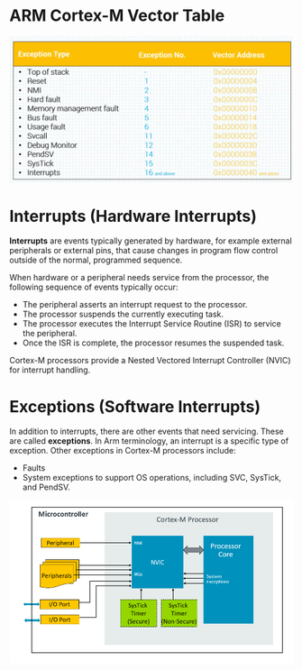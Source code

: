 # ARM Cortex-M Vector Table

![Pasted image 20250105140138.png](assets/Pasted%20image%2020250105140138.png)

# Interrupts (Hardware Interrupts)

**Interrupts** are events typically generated by hardware, for example external peripherals or external pins, that cause changes in program flow control outside of the normal, programmed sequence.

When hardware or a peripheral needs service from the processor, the following sequence of events typically occur:

* The peripheral asserts an interrupt request to the processor.
* The processor suspends the currently executing task.
* The processor executes the Interrupt Service Routine (ISR) to service the peripheral.
* Once the ISR is complete, the processor resumes the suspended task.

Cortex-M processors provide a Nested Vectored Interrupt Controller (NVIC) for interrupt handling.

# Exceptions (Software Interrupts)

In addition to interrupts, there are other events that need servicing. These are called **exceptions**. In Arm terminology, an interrupt is a specific type of exception. Other exceptions in Cortex-M processors include:

* Faults
* System exceptions to support OS operations, including SVC, SysTick, and PendSV.

![Untitled.png](assets/Untitled.png)
